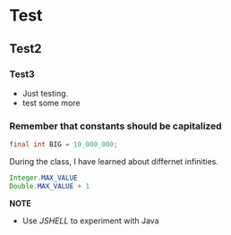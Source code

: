 # Test
## Test2
### Test3
* Just testing.
* test some more

### Remember that constants should be capitalized
```java
final int BIG = 10_000_000;
```

During the class, I have learned about differnet infinities.

```java
Integer.MAX_VALUE
Double.MAX_VALUE + 1
```

**NOTE**
* Use *JSHELL* to experiment with Java
